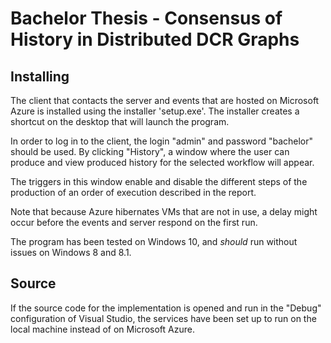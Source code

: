 # Bachelor Thesis - Consensus of History in Distributed DCR Graphs

## Installing
The client that contacts the server and events that are hosted on Microsoft Azure is installed using the installer 'setup.exe'. 
The installer creates a shortcut on the desktop that will launch the program. 

In order to log in to the client, the login "admin" and password "bachelor" should be used.
By clicking "History", a window where the user can produce and view produced history for the selected workflow will appear. 

The triggers in this window enable and disable the different steps of the production of an order of execution described in the report. 

Note that because Azure hibernates VMs that are not in use, a delay might occur before the events and server respond on the first run.

The program has been tested on Windows 10, and *should* run without issues on Windows 8 and 8.1.

## Source
If the source code for the implementation is opened and run in the "Debug" configuration of Visual Studio, the services have been set up to run on the local machine instead of on Microsoft Azure. 
